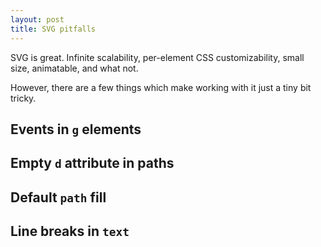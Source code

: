 ```yaml
---
layout: post
title: SVG pitfalls
---
```


SVG is great. Infinite scalability, per-element CSS customizability, small size, animatable, and what not.

However, there are a few things which make working with it just a tiny bit tricky.

## Events in `g` elements

## Empty `d` attribute in paths 

## Default `path` fill

## Line breaks in `text`